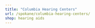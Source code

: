 ```yaml
---
title: "Columbia Hearing Centers"
url: /spokane/columbia-hearing-centers/
shop: hearing aids
---
```

